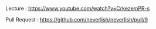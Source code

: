 Lecture : https://www.youtube.com/watch?v=CrkezemPR-s

Pull Request : https://github.com/neverlish/neverlish/pull/9
